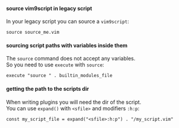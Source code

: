 #### source vim9script in legacy script

In your legacy script you can source a `vim9script`:
```
source source_me.vim
```

#### sourcing script paths with variables inside them

The `source` command does not accept any variables.\
So you need to use `execute` with `source`:
```
execute "source " . builtin_modules_file
```

#### getting the path to the scripts dir

When writing plugins you will need the dir of the script.\
You can use `expand()` with `<sfile>` and modifiers `:h:p`:
```
const my_script_file = expand("<sfile>:h:p") . "/my_script.vim"
```
